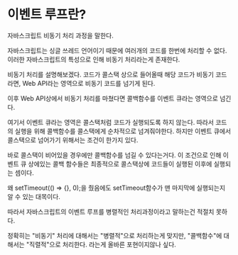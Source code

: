 # 이벤트 루프란?
자바스크립트 비동기 처리 과정을 말한다.

자바스크립트는 싱글 쓰레드 언어이기 때문에 여러개의 코드를 한번에 처리할 수 없다. 이러한 자바스크립트의 특성으로 인해 비동기 처리라는게 존재한다.

비동기 처리를 설명해보겠다. 코드가 콜스택 상으로 들어올때 해당 코드가 비동기 코드라면, Web API라는 영역으로 비동기 코드를 넘기게 된다. 

이후 Web API상에서 비동기 처리를 마쳤다면 콜백함수를 이벤트 큐라는 영역으로 넘긴다.

여기서 이벤트 큐라는 영역은 콜스택처럼 코드가 실행되도록 하지 않는다. 따라서 코드의 실행을 위해 콜백함수를 콜스택에게 순차적으로 넘겨줘야한다. 하지만 이벤트 큐에서 콜스택으로 넘어가기 위해서는 조건이 한가지 있다.

바로 콜스택이 비어있을 경우에만 콜백함수를 넘길 수 있다는거다. 이 조건으로 인해 이벤트 큐 상에있는 콜백 함수들은 최종적으로 콜스택상에 코드들이 실행된 이후에 실행되는 셈이다.

왜 setTimeout(() => {}, 0);을 줬음에도 setTimeout함수가 맨 마지막에 실행되는지 알 수 있는 대목이다.

따라서 자바스크립트의 이벤트 루프를 병렬적인 처리과정이라고 말하는건 적절치 못하다.

정확히는 "비동기" 처리에 대해서는 "병렬적"으로 처리하는게 맞지만, "콜백함수"에 대해서는 "직렬적"으로 처리한다. 라는게 올바른 포현이지않나 싶다.